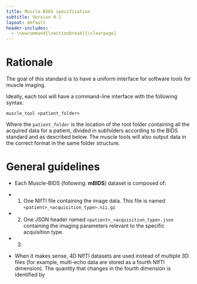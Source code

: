 ```yaml
---
title: Muscle-BIDS specification
subtitle: Version 0.1
layout: default
header-includes:
  - \newcommand{\sectionbreak}{\clearpage}
---
```


# Rationale
The goal of this standard is to have a uniform interface for software tools for muscle imaging.

Ideally, each tool will have a command-line interface with the following syntax:
```
muscle_tool <patient_folder>
```
Where the `patient_folder` is the location of the root folder containing all the acquired data for a patient, divided in subfolders according to the BIDS standard and as described below. The muscle tools will also output data in the correct format in the same folder structure.

# General guidelines

* Each Muscle-BIDS (following: **mBIDS**) dataset is composed of:
* 1. One NIfTI file containing the image data. This file is named `<patient>_<acquisition_type>.nii.gz`
* 2. One JSON header named `<patient>_<acquisition_type>.json` containing the imaging parameters relevant to the specific acquisition type.
* 3. 

* When it makes sense, 4D NIfTI datasets are used instead of multiple 3D files (for example, multi-echo data are stored as a fourth NIfTI dimension). The quantity that changes in the fourth dimension is identified by 